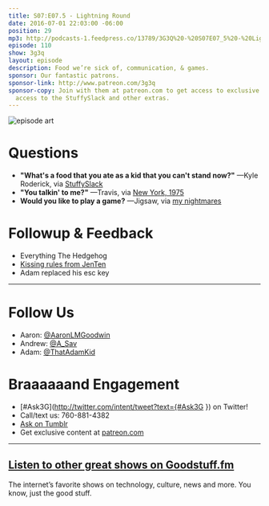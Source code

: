 ```yaml
---
title: S07:E07.5 - Lightning Round
date: 2016-07-01 22:03:00 -06:00
position: 29
mp3: http://podcasts-1.feedpress.co/13789/3G3Q%20-%20S07E07_5%20-%20Lightning%20Round.mp3
episode: 110
show: 3g3q
layout: episode
description: Food we’re sick of, communication, & games.
sponsor: Our fantastic patrons.
sponsor-link: http://www.patreon.com/3g3q
sponsor-copy: Join with them at patreon.com to get access to exclusive bonus material,
  access to the StuffySlack and other extras.
---
```


![episode art][1]

# Questions

* **"What's a food that you ate as a kid that you can't stand now?"** —Kyle Roderick, via [StuffySlack][2]
* **"You talkin' to me?"** —Travis, via [New York, 1975][3]
* **Would you like to play a game?** —Jigsaw, via [my nightmares][4]

# Followup & Feedback

* Everything The Hedgehog
* [Kissing rules from JenTen][5]
* Adam replaced his esc key

***

# Follow Us
* Aaron: [@AaronLMGoodwin](http://twitter.com/aaronlmgoodwin)
* Andrew: [@A_Sav](http://twitter.com/a_sav)
* Adam: [@ThatAdamKid](http://twitter.com/thatadamkid)

# Braaaaaand Engagement
* [#Ask3G](http://twitter.com/intent/tweet?text={#Ask3G }) on Twitter!
* Call/text us: 760-881-4382
* [Ask on Tumblr](http://3g3q.co/ask)
* Get exclusive content at [patreon.com](http://www.patreon.com/3g3q)

***

## [Listen to other great shows on Goodstuff.fm](http://goodstuff.fm/)
The internet’s favorite shows on technology, culture, news and more. You know, just the good stuff.

[1]: http://l.gdwn.co/1tmi.jpg
[2]: http://www.patreon.com/3g3q
[3]: http://www.imdb.com/title/tt0075314/business
[4]: http://bit.ly/29jrKOr
[5]: https://twitter.com/HillaryHottstuf/status/744955956333674497
[6]: http://twitter.com/aaronlmgoodwin
[7]: http://twitter.com/a_sav
[8]: http://twitter.com/thatadamkid
[9]: http://3g3q.co/ask
[10]: http://goodstuff.fm/3g3q/
